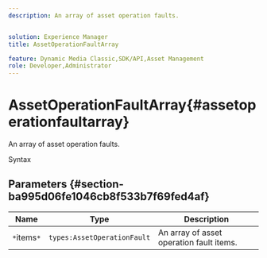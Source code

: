 ```yaml
---
description: An array of asset operation faults.


solution: Experience Manager
title: AssetOperationFaultArray

feature: Dynamic Media Classic,SDK/API,Asset Management
role: Developer,Administrator
---
```


# AssetOperationFaultArray{#assetoperationfaultarray}

An array of asset operation faults.

 Syntax 

## Parameters {#section-ba995d06fe1046cb8f533b7f69fed4af}

|  Name  | Type  | Description  |
|---|---|---|
|  `*`items`*`  | `types:AssetOperationFault`  | An array of asset operation fault items.  |

